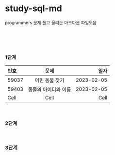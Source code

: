 # study-sql-md

programmers 문제 풀고 올리는 마크다운 파일모음
<br>
<br>
<br>
<br>
<br>

### 1단계
| 번호 | 문제 | 일자 |
|:----------|:----------:|----------:|
| 59037 | 어린 동물 찾기 | 2023-02-05 |
| 59403 | 동물의 아이디와 이름 | 2023-02-05 |
| Cell | Cell | Cell |
<br>

### 2단계
<br>

### 3단계
<br>

